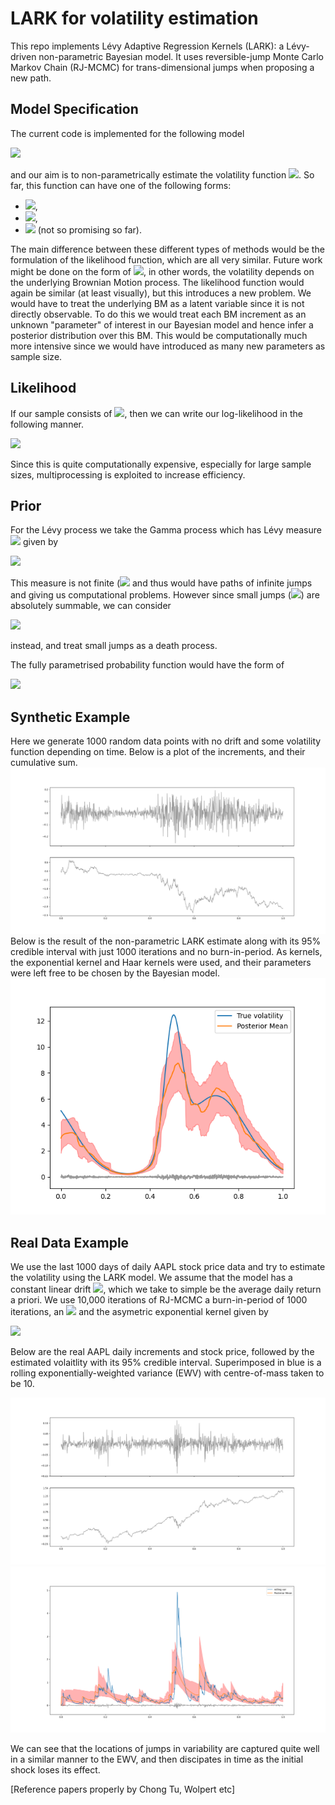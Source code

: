 # LARK for volatility estimation

This repo implements Lévy Adaptive Regression Kernels (LARK): a Lévy-driven non-parametric Bayesian model. It uses reversible-jump Monte Carlo Markov Chain (RJ-MCMC) for trans-dimensional jumps when proposing a new path.

## Model Specification
The current code is implemented for the following model

<img src="https://render.githubusercontent.com/render/math?math=dX_t=\mu_t dt%2B\sigma(t, X_t)dB_t,">

and our aim is to non-parametrically estimate the volatility function <img src="https://render.githubusercontent.com/render/math?math=\sigma(t, X_t)">. So far, this function can have one of the following forms:
- <img src="https://render.githubusercontent.com/render/math?math=\sigma(t, X_t) = \sigma(t)">,
- <img src="https://render.githubusercontent.com/render/math?math=\sigma(t, X_t) = \sigma(X_t)">,
- <img src="https://render.githubusercontent.com/render/math?math=\sigma(t, X_t) = \sigma(t)\sigma(X_t)"> (not so promising so far).

The main difference between these different types of methods would be the formulation of the likelihood function, which are all very similar. Future work might be done on the form of <img src="https://render.githubusercontent.com/render/math?math=\sigma(B_t)">, in other words, the volatility depends on the underlying Brownian Motion process. The likelihood function would again be similar (at least visually), but this introduces a new problem. We would have to treat the underlying BM as a latent variable since it is not directly observable. To do this we would treat each BM increment as an unknown "parameter" of interest in our Bayesian model and hence infer a posterior distribution over this BM. This would be computationally much more intensive since we would have introduced as many new parameters as sample size. 
## Likelihood
If our sample consists of <img src="https://render.githubusercontent.com/render/math?math=X_{t_1}, \cdots, X_{t_n}">, then we can write our log-likelihood in the following manner.

<img src="https://render.githubusercontent.com/render/math?math=\ell(X|\Theta)=-\frac{n}{2}\log(2\pi \Delta t)-\frac{n}{2}\sum_{i=1}^n\log(\eta(X_{t_i}|\Theta))-\frac{1}{2\Delta t}\sum_{i=1}^n\frac{(\mu_{t_i}-X_{t_i})^2}{\eta(X_{t_i}|\Theta)}">

Since this is quite computationally expensive, especially for large sample sizes, multiprocessing is exploited to increase efficiency.
## Prior
For the Lévy process we take the Gamma process which has Lévy measure <img src="https://render.githubusercontent.com/render/math?math=\nu"> given by 

<img src="https://render.githubusercontent.com/render/math?math=\nu(x)=\alpha e^{-\beta x}x^{-1}.">
 
This measure is not finite (<img src="https://render.githubusercontent.com/render/math?math=\int_{-\infty}^\infty \nu(x)dx=\infty)"> and thus would have paths of infinite jumps and giving us computational problems. However since small jumps (<img src="https://render.githubusercontent.com/render/math?math=<\epsilon">) are absolutely summable, we can consider

<img src="https://render.githubusercontent.com/render/math?math=\nu_\epsilon(x)=\alpha e^{-\beta x}x^{-1}I_{x\geq \epsilon}(x)">
 
instead, and treat small jumps as a death process.

The fully parametrised probability function would have the form of


<img src="https://render.githubusercontent.com/render/math?math=\eta(t|\Theta)=\sum_{i=1}^M\sum_{j=1}^J\beta_{ij}K_i(w_i,x_i|\Lambda).">


## Synthetic Example

Here we generate 1000 random data points with no drift and some volatility function depending on time. Below is a plot
of the increments, and their cumulative sum.
![sim_data](https://github.com/DylanZammit/LARK/blob/master/img/sim_data.png)
Below is the result of the non-parametric LARK estimate along with its 95% credible interval with just 1000 iterations and no burn-in-period. As kernels, the exponential kernel and Haar kernels were used, and their parameters were left free to be chosen by the Bayesian model.
![sim_res](https://github.com/DylanZammit/LARK/blob/master/img/sim_res.png)

## Real Data Example

We use the last 1000 days of daily AAPL stock price data and try to estimate the volatility using the LARK model. We assume that the model has a constant linear drift <img src="https://render.githubusercontent.com/render/math?math=\mu">, which we take to simple be the average daily return a priori. We use
10,000 iterations of RJ-MCMC a burn-in-period of 1000 iterations, an <img src="https://render.githubusercontent.com/render/math?math=\epsilon=0.1"> and
the asymetric exponential kernel given by

<img src="https://render.githubusercontent.com/render/math?math=K(w, y)=e^{-(w-y)^p/s}I_{w>y}(w)">

Below are the real AAPL daily increments and stock price, followed by the estimated volaitlity with its 95% credible
interval. Superimposed in blue is a rolling exponentially-weighted variance (EWV) with centre-of-mass taken to be 10.

![real_data](https://github.com/DylanZammit/LARK/blob/master/img/real_data.png)
![real_res](https://github.com/DylanZammit/LARK/blob/master/img/real_res.png)

We can see that the locations of jumps in variability are captured quite well in a similar manner to the EWV, and then
discipates in time as the initial shock loses its effect.

[Reference papers properly by Chong Tu, Wolpert etc]

